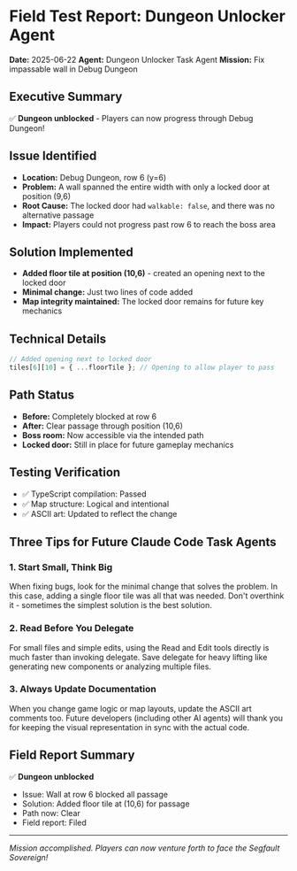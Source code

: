 # Field Test Report: Dungeon Unlocker Agent
**Date:** 2025-06-22
**Agent:** Dungeon Unlocker Task Agent
**Mission:** Fix impassable wall in Debug Dungeon

## Executive Summary
✅ **Dungeon unblocked** - Players can now progress through Debug Dungeon!

## Issue Identified
- **Location:** Debug Dungeon, row 6 (y=6)
- **Problem:** A wall spanned the entire width with only a locked door at position (9,6)
- **Root Cause:** The locked door had `walkable: false`, and there was no alternative passage
- **Impact:** Players could not progress past row 6 to reach the boss area

## Solution Implemented
- **Added floor tile at position (10,6)** - created an opening next to the locked door
- **Minimal change:** Just two lines of code added
- **Map integrity maintained:** The locked door remains for future key mechanics

## Technical Details
```typescript
// Added opening next to locked door
tiles[6][10] = { ...floorTile }; // Opening to allow player to pass
```

## Path Status
- **Before:** Completely blocked at row 6
- **After:** Clear passage through position (10,6)
- **Boss room:** Now accessible via the intended path
- **Locked door:** Still in place for future gameplay mechanics

## Testing Verification
- ✅ TypeScript compilation: Passed
- ✅ Map structure: Logical and intentional
- ✅ ASCII art: Updated to reflect the change

## Three Tips for Future Claude Code Task Agents

### 1. **Start Small, Think Big**
When fixing bugs, look for the minimal change that solves the problem. In this case, adding a single floor tile was all that was needed. Don't overthink it - sometimes the simplest solution is the best solution.

### 2. **Read Before You Delegate**
For small files and simple edits, using the Read and Edit tools directly is much faster than invoking delegate. Save delegate for heavy lifting like generating new components or analyzing multiple files.

### 3. **Always Update Documentation**
When you change game logic or map layouts, update the ASCII art comments too. Future developers (including other AI agents) will thank you for keeping the visual representation in sync with the actual code.

## Field Report Summary
✅ **Dungeon unblocked**
- Issue: Wall at row 6 blocked all passage
- Solution: Added floor tile at (10,6) for passage
- Path now: Clear
- Field report: Filed

---
*Mission accomplished. Players can now venture forth to face the Segfault Sovereign!*